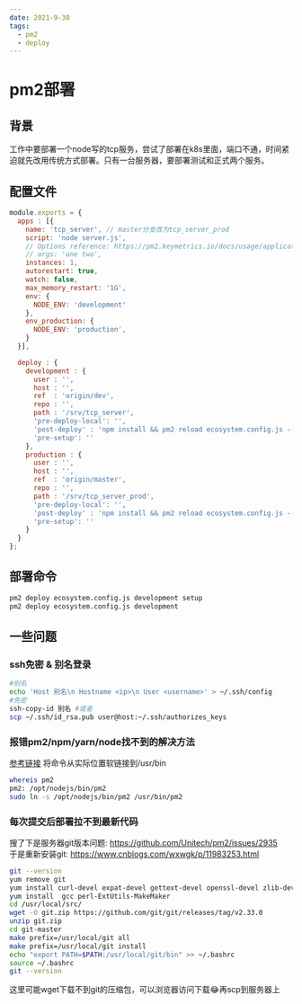 ```yaml
---
date: 2021-9-30
tags: 
  - pm2
  - deploy
---
```


# pm2部署

## 背景

工作中要部署一个node写的tcp服务，尝试了部署在k8s里面，端口不通，时间紧迫就先改用传统方式部署。只有一台服务器，要部署测试和正式两个服务。

## 配置文件

```js
module.exports = {
  apps : [{
    name: 'tcp_server', // master分支改为tcp_server_prod
    script: 'node server.js',
    // Options reference: https://pm2.keymetrics.io/docs/usage/application-declaration/
    // args: 'one two',
    instances: 1,
    autorestart: true,
    watch: false,
    max_memory_restart: '1G',
    env: {
      NODE_ENV: 'development'
    },
    env_production: {
      NODE_ENV: 'production',
    }
  }],

  deploy : {
    development : {
      user : '',
      host : '',
      ref  : 'origin/dev',
      repo : '',
      path : '/srv/tcp_server',
      'pre-deploy-local': '',
      'post-deploy' : 'npm install && pm2 reload ecosystem.config.js --env development',
      'pre-setup': ''
    },
    production : {
      user : '',
      host : '',
      ref  : 'origin/master',
      repo : '',
      path : '/srv/tcp_server_prod',
      'pre-deploy-local': '',
      'post-deploy' : 'npm install && pm2 reload ecosystem.config.js --env production',
      'pre-setup': ''
    }
  }
};
```

## 部署命令

```sh
pm2 deploy ecosystem.config.js development setup
pm2 deploy ecosystem.config.js development
```

## 一些问题

### ssh免密 & 别名登录

```sh
#别名
echo 'Host 别名\n Hostname <ip>\n User <username>' > ~/.ssh/config
#免密
ssh-copy-id 别名 #或者
scp ~/.ssh/id_rsa.pub user@host:~/.ssh/authorizes_keys
```

### 报错pm2/npm/yarn/node找不到的解决方法

[参考链接](https://segmentfault.com/q/1010000013392948)
将命令从实际位置软链接到/usr/bin

```sh
whereis pm2
pm2: /opt/nodejs/bin/pm2
sudo ln -s /opt/nodejs/bin/pm2 /usr/bin/pm2
```

### 每次提交后部署拉不到最新代码

搜了下是服务器git版本问题: <https://github.com/Unitech/pm2/issues/2935>  
于是重新安装git: <https://www.cnblogs.com/wxwgk/p/11983253.html>

```sh
git --version
yum remove git
yum install curl-devel expat-devel gettext-devel openssl-devel zlib-devel asciidoc unzip
yum install  gcc perl-ExtUtils-MakeMaker
cd /usr/local/src/
wget -O git.zip https://github.com/git/git/releases/tag/v2.33.0
unzip git.zip
cd git-master
make prefix=/usr/local/git all
make prefix=/usr/local/git install
echo "export PATH=$PATH:/usr/local/git/bin" >> ~/.bashrc
source ~/.bashrc
git --version
```

这里可能wget下载不到git的压缩包，可以浏览器访问下载:joy:再scp到服务器上
